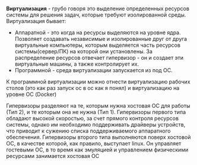 **Виртуализация** - грубо говоря это выделение определенных ресурсов системы для решения задач, которые требуют изолированной среды. 
Виртуализация бывает:
- Аппаратной - это когда на ресурсы выделяются на уровне ядра. Позволяет создавать независимые и изолированные друг от друга виртуальные компьютеры, которым выделяется часть ресурсов системы(сервер/ПК) на которой они установлены. За распределение ресурсов отвечает гипервизор - он и создает эти виртуальные машины, а также контролирует их.
- Программной - среда виртуализации запускается из под ОС. 

К программной виртуализации можно отнести виртуализацию рабочих столов (это как раз запуск ос в ос как я понял) и виртуализацию на уровне ОС (Docker)

Гипервизоры разделяют на те, которым нужна хостовая ОС для работы (Тип 2), и те которым она не нужна (Тип 1). 
Гипервизоры первого типа обладают высокой скоростью, за счет прямого контроля ресурсов системы, однако им необходимо поддерживать драйверы устройств, что приводит к сужению списка поддерживаемого аппаратного обеспечения. 
Гипервизоры второго типа выполняются поверх хостовой ОС, в качестве которой, как правило, выступает linux. Он управляет гостевыми ОС, в то время как эмуляцией и управлением физическими ресурсами занимается хостовая ОС